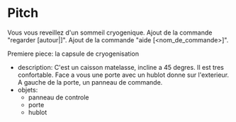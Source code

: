 # Pitch

Vous vous reveillez d'un sommeil cryogenique.
Ajout de la commande "regarder [autour|<objet>]".
Ajout de la commande "aide [<nom_de_commande>]".

Premiere piece: la capsule de cryogenisation
- description: C'est un caisson matelasse, incline a 45 degres. Il est tres confortable. Face a vous une porte avec un hublot donne sur l'exterieur. A gauche de la porte, un panneau de commande.
- objets:
  * panneau de controle
  * porte
  * hublot
